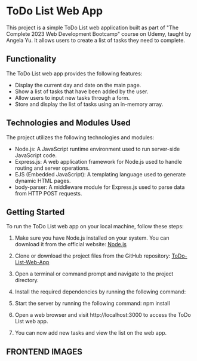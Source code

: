 # ToDo List Web App

This project is a simple ToDo List web application built as part of "The Complete 2023 Web Development Bootcamp" course on Udemy, taught by Angela Yu. It allows users to create a list of tasks they need to complete.

## Functionality

The ToDo List web app provides the following features:

- Display the current day and date on the main page.
- Show a list of tasks that have been added by the user.
- Allow users to input new tasks through a form.
- Store and display the list of tasks using an in-memory array.

## Technologies and Modules Used

The project utilizes the following technologies and modules:

- Node.js: A JavaScript runtime environment used to run server-side JavaScript code.
- Express.js: A web application framework for Node.js used to handle routing and server operations.
- EJS (Embedded JavaScript): A templating language used to generate dynamic HTML pages.
- body-parser: A middleware module for Express.js used to parse data from HTTP POST requests.

## Getting Started

To run the ToDo List web app on your local machine, follow these steps:

1. Make sure you have Node.js installed on your system. You can download it from the official website: [Node.js](https://nodejs.org/)

2. Clone or download the project files from the GitHub repository: [ToDo-List-Web-App](https://github.com/yashpandey474/ToDo-List-Web-App)

3. Open a terminal or command prompt and navigate to the project directory.

4. Install the required dependencies by running the following command:

5. Start the server by running the following command:
   npm install
   
6. Open a web browser and visit http://localhost:3000 to access the ToDo List web app.

7. You can now add new tasks and view the list on the web app.


## FRONTEND IMAGES
